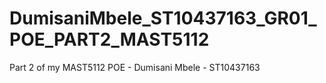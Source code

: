 # DumisaniMbele_ST10437163_GR01_POE_PART2_MAST5112
Part 2 of my MAST5112 POE - Dumisani Mbele - ST10437163

